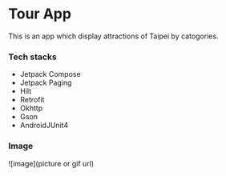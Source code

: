# Tour App
This is an app which display attractions of Taipei by catogories.
### Tech stacks
- Jetpack Compose
- Jetpack Paging
- Hilt
- Retrofit
- Okhttp
- Gson
- AndroidJUnit4

### Image
![image](picture or gif url)


